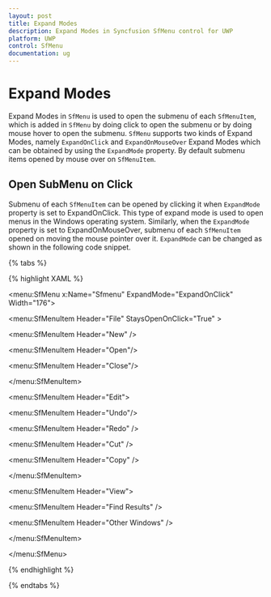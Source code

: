 ```yaml
---
layout: post
title: Expand Modes
description: Expand Modes in Syncfusion SfMenu control for UWP
platform: UWP
control: SfMenu
documentation: ug
--- 
```


# Expand Modes

Expand Modes in `SfMenu` is used to open the submenu of each `SfMenuItem`, which is added in `SfMenu` by doing click to open the submenu or by doing mouse hover to open the submenu. `SfMenu` supports two kinds of Expand Modes, namely `ExpandOnClick` and `ExpandOnMouseOver` Expand Modes which can be obtained by using the `ExpandMode` property. By default submenu items opened by mouse over on `SfMenuItem`.

## Open SubMenu on Click

Submenu of each `SfMenuItem` can be opened by clicking it when `ExpandMode` property is set to ExpandOnClick. This type of expand mode is used to open menus in the Windows operating system. Similarly, when the `ExpandMode` property is set to ExpandOnMouseOver, submenu of each `SfMenuItem` opened on moving the mouse pointer over it. `ExpandMode` can be changed as shown in the following code snippet.

{% tabs %}

{% highlight XAML %}

<menu:SfMenu  x:Name="Sfmenu"  ExpandMode="ExpandOnClick" Width="176">

<menu:SfMenuItem Header="File" StaysOpenOnClick="True" >

<menu:SfMenuItem  Header="New" />

<menu:SfMenuItem  Header="Open"/>

<menu:SfMenuItem Header="Close"/>

</menu:SfMenuItem>

<menu:SfMenuItem Header="Edit">

<menu:SfMenuItem Header="Undo"/>

<menu:SfMenuItem Header="Redo" />

<menu:SfMenuItem Header="Cut" />

<menu:SfMenuItem Header="Copy" />

</menu:SfMenuItem>

<menu:SfMenuItem Header="View">

<menu:SfMenuItem Header="Find Results" />

<menu:SfMenuItem Header="Other Windows" />

</menu:SfMenuItem> 

</menu:SfMenu>

{% endhighlight %}

{% endtabs %}

